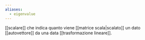 ```yaml
---
aliases:
  - eigenvalue
---
```


[[scalare]] che indica quanto viene [[matrice scala|scalato]] un dato [[autovettore]] da una data [[trasformazione lineare]].

